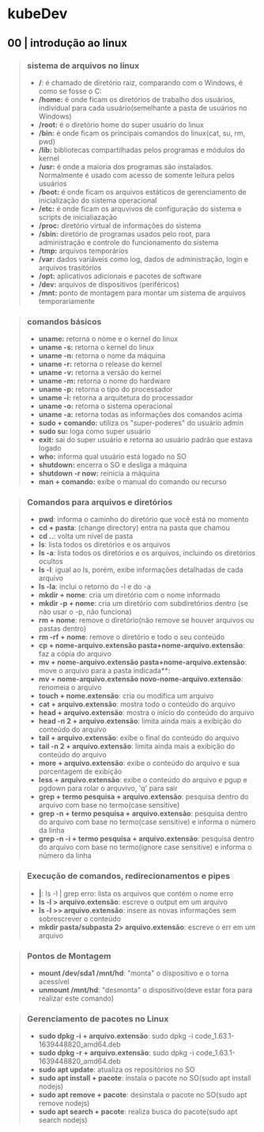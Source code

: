 # kubeDev

## **00 | introdução ao linux**
>### **sistema de arquivos no linux**
>- **/**: é chamado de diretório raiz, comparando com o Windows, é como se fosse o C:
>- **/home:** é onde ficam os diretórios de trabalho dos usuários, individual para cada usuário(semelhante a pasta de usuários no Windows)
>- **/root:** é o diretório home do super usuário do linux
>- **/bin:** é onde ficam os principais comandos do linux(cat, su, rm, pwd)
>- **/lib:** bibliotecas compartilhadas pelos programas e módulos do kernel
>- **/usr:** é onde a maioria dos programas são instalados.  Normalmente é usado com acesso de somente leitura pelos usuários
>- **/boot:** é onde ficam os arquivos estáticos de gerenciamento de inicialização do sistema operacional
>- **/etc:** é onde ficam os arquvivos de configuração do sistema e scripts de inicialiazação
>- **/proc:** diretório virtual de informações do sistema
>- **/sbin:** diretório de programas usados pelo root, para administração e controle do funcionamento do sistema
>- **/tmp:** arquivos temporários
>- **/var:** dados variáveis como log, dados de administração, login e arquivos trasitórios
>- **/opt:** aplicativos adicionais e pacotes de software
>- **/dev:** arquivos de dispositivos (periféricos)
>- **/mnt:** ponto de montagem para montar um sistema de arquivos temporariamente

>### **comandos básicos**
>- **uname:** retorna o nome e o kernel do linux
>- **uname -s:** retorna o kernel do linux
>- **uname -n:** retorna o nome da máquina
>- **uname -r:** retorna o release do kernel
>- **uname -v:** retorna a versão do kernel
>- **uname -m:** retorna o nome do hardware
>- **uname -p:** retorna o tipo do processador
>- **uname -i:** retorna a arquitetura do processador
>- **uname -o:** retorna o sistema operacional
>- **uname -a:** retorna todas as informações dos comandos acima
>- **sudo + comando:** utiliza os "super-poderes" do usuário admin
>- **sudo su:** loga como super usuário
>- **exit:** sai do super usuário e retorna ao usuário padrão que estava logado
>- **who:** informa qual usuário está logado no SO
>- **shutdown:** encerra o SO e desliga a máquina
>- **shutdown -r now:** reinicia a máquina
>- **man + comando:** exibe o manual do comando ou recurso

>### **Comandos para arquivos e diretórios**
>- **pwd**: informa o caminho do diretório que você está no momento
>- **cd + pasta**: (change directory) entra na pasta que chamou
>- **cd ..**: volta um nível de pasta
>- **ls**: lista todos os diretórios e os arquivos
>- **ls -a**: lista todos os diretórios e os arquivos, incluindo os diretórios ocultos
>- **ls -l**: igual ao ls, porém, exibe informações detalhadas de cada arquivo
>- **ls -la**: inclui o retorno do -l e do -a
>- **mkdir + nome**: cria um diretório com o nome informado
>- **mkdir -p + nome**: cria um diretório com subdiretórios dentro (se não usar o -p, não funciona)
>- **rm + nome**: remove o diretório(não remove se houver arquivos ou pastas dentro)
>- **rm -rf + nome**: remove o diretório e todo o seu conteúdo
>- **cp + nome-arquivo.extensão pasta+nome-arquivo.extensão**: faz a cópia do arquivo
>- **mv + nome-arquivo.extensão pasta+nome-arquivo.extensão**: move o arquivo para a pasta indicada**:
>- **mv + nome-arquivo.extensão novo-nome-arquivo.extensão**: renomeia o arquivo
>- **touch + nome.extensão**: cria ou modifica um arquivo
>- **cat + arquivo.extensão**: mostra todo o conteúdo do arquivo
>- **head + arquivo.extensão**: mostra o início do conteúdo do arquivo
>- **head -n 2 + arquivo.extensão**: limita ainda mais a exibição do conteúdo do arquivo
>- **tail + arquivo.extensão**: exibe o final do conteúdo do arquivo
>- **tail -n 2 + arquivo.extensão**: limita ainda mais a exibição do conteúdo do arquivo
>- **more + arquivo.extensão**: exibe o conteúdo do arquivo e sua porcentagem de exibição
>- **less + arquivo.extensão**: exibe o conteúdo do arquivo e pgup e pgdown para rolar o arquvivo, 'q' para sair
>- **grep + termo pesquisa + arquivo.extensão**: pesquisa dentro do arquivo com base no termo(case sensitive)
>- **grep -n + termo pesquisa + arquivo.extensão**: pesquisa dentro do arquivo com base no termo(case sensitive) e informa o número da linha
>- **grep -n -i + termo pesquisa + arquivo.extensão**: pesquisa dentro do arquivo com base no termo(ignore case sensitive) e informa o número da linha

>### **Execução de comandos, redirecionamentos e pipes**
>- **|**: ls -l | grep erro: lista os arquivos que contém o nome erro
>- **ls -l > arquivo.extensão**: escreve o output em um arquivo
>- **ls -l >> arquivo.extensão**: insere as novas informações sem sobrescrever o conteúdo
>- **mkdir pasta/subpasta 2> arquivo.extensão**: escreve o err em um arquivo

>### **Pontos de Montagem**
>- **mount /dev/sda1 /mnt/hd**: "monta" o dispositivo e o torna acessível
>- **unmount /mnt/hd**: "desmonta" o dispositivo(deve estar fora para realizar este comando)

>### **Gerenciamento de pacotes no Linux**
>- **sudo dpkg -i + arquivo.extensão**: sudo dpkg -i code_1.63.1-1639448820_amd64.deb
>- **sudo dpkg -r + arquivo.extensão**: sudo dpkg -i code_1.63.1-1639448820_amd64.deb
>- **sudo apt update**: atualiza os repositórios no SO
>- **sudo apt install + pacote**: instala o pacote no SO(sudo apt install nodejs)
>- **sudo apt remove + pacote**: desinstala o pacote no SO(sudo apt remove nodejs)
>- **sudo apt search + pacote**: realiza busca do pacote(sudo apt search nodejs)